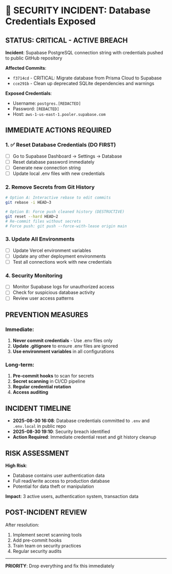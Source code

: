 # 🚨 SECURITY INCIDENT: Database Credentials Exposed

## STATUS: **CRITICAL - ACTIVE BREACH**

**Incident**: Supabase PostgreSQL connection string with credentials pushed to public GitHub repository

**Affected Commits**:
- `f3714cd` - CRITICAL: Migrate database from Prisma Cloud to Supabase
- `cce291b` - Clean up deprecated SQLite dependencies and warnings

**Exposed Credentials**:
- Username: `postgres.[REDACTED]` 
- Password: `[REDACTED]`
- Host: `aws-1-us-east-1.pooler.supabase.com`

## IMMEDIATE ACTIONS REQUIRED

### 1. ✅ Reset Database Credentials (DO FIRST)
- [ ] Go to Supabase Dashboard → Settings → Database
- [ ] Reset database password immediately
- [ ] Generate new connection string
- [ ] Update local .env files with new credentials

### 2. Remove Secrets from Git History
```bash
# Option A: Interactive rebase to edit commits
git rebase -i HEAD~3

# Option B: Force push cleaned history (DESTRUCTIVE)
git reset --hard HEAD~2
# Re-commit files without secrets
# Force push: git push --force-with-lease origin main
```

### 3. Update All Environments
- [ ] Update Vercel environment variables
- [ ] Update any other deployment environments
- [ ] Test all connections work with new credentials

### 4. Security Monitoring
- [ ] Monitor Supabase logs for unauthorized access
- [ ] Check for suspicious database activity
- [ ] Review user access patterns

## PREVENTION MEASURES

### Immediate:
1. **Never commit credentials** - Use .env files only
2. **Update .gitignore** to ensure .env files are ignored
3. **Use environment variables** in all configurations

### Long-term:
1. **Pre-commit hooks** to scan for secrets
2. **Secret scanning** in CI/CD pipeline
3. **Regular credential rotation**
4. **Access auditing**

## INCIDENT TIMELINE

- **2025-08-30 16:08**: Database credentials committed to `.env` and `.env.local` in public repo
- **2025-08-30 19:10**: Security breach identified
- **Action Required**: Immediate credential reset and git history cleanup

## RISK ASSESSMENT

**High Risk**:
- Database contains user authentication data
- Full read/write access to production database
- Potential for data theft or manipulation

**Impact**: 3 active users, authentication system, transaction data

## POST-INCIDENT REVIEW

After resolution:
1. Implement secret scanning tools
2. Add pre-commit hooks
3. Train team on security practices
4. Regular security audits

---
**PRIORITY**: Drop everything and fix this immediately